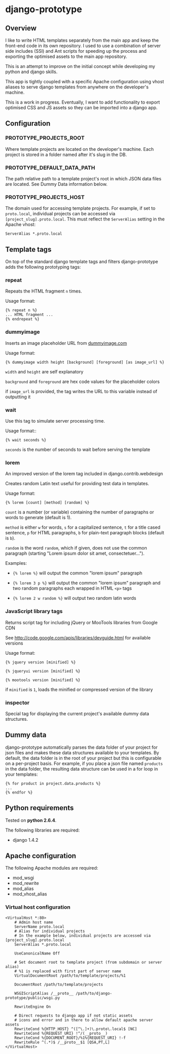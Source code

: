 # django-prototype

## Overview

I like to write HTML templates separately from the main app and keep the front-end code in its own repository.
I used to use a combination of server side includes (SSI) and Ant scripts for speeding up the process and exporting
the optimised assets to the main app repository.

This is an attempt to improve on the initial concept while developing my python and django skills.

This app is tightly coupled with a specific Apache configuration using vhost aliases to serve django templates from
anywhere on the developer's machine.

This is a work in progress. Eventually, I want to add functionality to export optimised CSS and JS assets
so they can be imported into a django app.

## Configuration

### PROTOTYPE_PROJECTS_ROOT

Where template projects are located on the developer's machine. Each project is stored in a folder
named after it's slug in the DB.

### PROTOTYPE_DEFAULT_DATA_PATH

The path relative path to a template project's root in which JSON data files are located. See
Dummy Data information below.

### PROTOTYPE_PROJECTS_HOST

The domain used for accessing template projects. For example, if set to ``proto.local``,
individual projects can be accessed via ``[project_slug].proto.local``. This must reflect
the ``ServerAlias`` setting in the Apache vhost:

	ServerAlias *.proto.local

## Template tags

On top of the standard django template tags and filters django-prototype adds the following prototyping tags:

### repeat

Repeats the HTML fragment ``n`` times.

Usage format:

	{% repeat n %}
	... HTML fragment ...
	{% endrepeat %}

### dummyimage

Inserts an image placeholder URL from [dummyimage.com](http://dummyimage.com)

Usage format:

	{% dummyimage width height [background] [foreground] [as image_url] %}

``width`` and ``height`` are self explanatory

``background`` and ``foreground`` are hex code values for the placeholder colors

if ``image_url`` is provided, the tag writes the URL to this variable instead of outputting it

### wait

Use this tag to simulate server processing time.

Usage format::

	{% wait seconds %}

``seconds`` is the number of seconds to wait before serving the template

### lorem

An improved version of the lorem tag included in django.contrib.webdesign

Creates random Latin text useful for providing test data in templates.

Usage format:

	{% lorem [count] [method] [random] %}

``count`` is a number (or variable) containing the number of paragraphs or
words to generate (default is 1).

``method`` is either ``w`` for words, ``s`` for a capitalized sentence,
``t`` for a title cased sentence, ``p`` for HTML paragraphs, ``b`` for
plain-text paragraph blocks (default is ``b``).

``random`` is the word ``random``, which if given, does not use the common
paragraph (starting "Lorem ipsum dolor sit amet, consectetuer...").

Examples:

* ``{% lorem %}`` will output the common "lorem ipsum" paragraph

* ``{% lorem 3 p %}`` will output the common "lorem ipsum" paragraph and two random paragraphs each wrapped in HTML ``<p>`` tags

* ``{% lorem 2 w random %}`` will output two random latin words

### JavaScript library tags

Returns script tag for including jQuery or MooTools libraries from Google CDN

See http://code.google.com/apis/libraries/devguide.html for available versions

Usage format:

	{% jquery version [minified] %}

	{% jqueryui version [minified] %}

	{% mootools version [minified] %}

if ``minified`` is ``1``, loads the minified or compressed version of the library

### inspector

Special tag for displaying the current project's available dummy data structures.

## Dummy data

django-prototype automatically parses the data folder of your project for json files and makes these data
structures available to your templates. By default, the data folder is in the root of your project but this
is configurable on a per-project basis. For example, if you place a json file named ``products`` in the data
folder, the resulting data structure can be used in a for loop in your templates:

	{% for product in project.data.products %}
	...
	{% endfor %}

## Python requirements

Tested on **python 2.6.4**.

The following libraries are required:

 * django 1.4.2

## Apache configuration

The following Apache modules are required:

 * mod_wsgi
 * mod_rewrite
 * mod_alias
 * mod\_vhost\_alias

### Virtual host configuration

	<VirtualHost *:80>
		# Admin host name
		ServerName proto.local
		# Alias for individual projects
		# In the example below, individual projects are accessed via [project_slug].proto.local
		ServerAlias *.proto.local

		UseCanonicalName Off

		# Set document root to template project (from subdomain or server alias)
		# %1 is replaced with first part of server name
		VirtualDocumentRoot /path/to/template/projects/%1

		DocumentRoot /path/to/template/projects

		WSGIScriptAlias /__proto__ /path/to/django-prototype/public/wsgi.py

		RewriteEngine On

		# Direct requests to django app if not static assets
		# icons and error and in there to allow default apache server assets
		RewriteCond %{HTTP_HOST} ^([^\.]+)\.proto\.local$ [NC]
		RewriteCond %{REQUEST_URI} !^/(__proto__)
		RewriteCond %{DOCUMENT_ROOT}/%1%{REQUEST_URI} !-f
		RewriteRule ^(.*)$ /__proto__$1 [QSA,PT,L]
	</VirtualHost>

